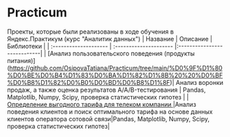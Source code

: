 # Practicum
 Проекты, которые были реализованы в ходе обучения в Яндекс.Практикум (курс "Аналитик данных")
| Название              | Описание               | Библиотеки                  |
| :-------------------- | :--------------------- |:----------------------------|
| [Анализ пользовательского поведения (продукты питания)] (https://github.com/OsipovaTatiana/Practicum/tree/main/%D0%9F%D1%80%D0%BE%D0%B4%D1%83%D0%BA%D1%82%D1%8B%20%20%D0%BF%D0%B8%D1%82%D0%B0%D0%BD%D0%B8%D1%8F)| Анализ воронки продаж, а также оценка результатов A/A/B-тестирования | Pandas, Matplotlib, Numpy, Scipy, проверка статистических гипотез |
|[Определение выгодного тарифа для телеком компании ](https://github.com/OsipovaTatiana/Practicum/tree/main/%D0%A2%D0%B0%D1%80%D0%B8%D1%84%D0%BD%D1%8B%D0%B9%20%D0%BF%D0%BB%D0%B0%D0%BD)|Анализ поведения клиентов и поиск оптимального тарифа на основе данных клиентов оператора сотовой связи|Pandas, Matplotlib, Numpy, Scipy, проверка статистических гипотез|
